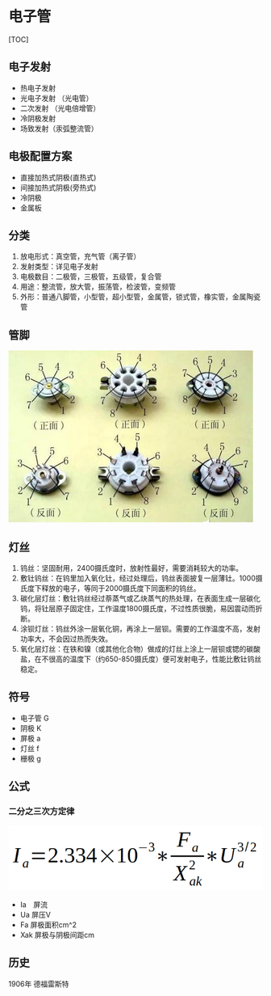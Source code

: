 # 电子管

[TOC]

## 电子发射
* 热电子发射
* 光电子发射  （光电管）
* 二次发射  （光电倍增管）
* 冷阴极发射  
* 场致发射（汞弧整流管）

## 电极配置方案
* 直接加热式阴极(直热式) 
* 间接加热式阴极(旁热式)
* 冷阴极
* 金属板

## 分类
1.  放电形式：真空管，充气管（离子管）  
2. 发射类型：详见电子发射
3. 电极数目：二极管，三极管，五级管，复合管
4. 用途：整流管，放大管，振荡管，检波管，变频管
5. 外形：普通八脚管，小型管，超小型管，金属管，锁式管，橡实管，金属陶瓷管

## 管脚

![](../../../Image/t/timg.jpeg )

## 灯丝
1. 钨丝：坚固耐用，2400摄氏度时，放射性最好，需要消耗较大的功率。
2. 敷钍钨丝：在钨里加入氧化钍，经过处理后，钨丝表面披复一层薄钍。1000摄氏度下释放的电子，等同于2000摄氏度下同面积的钨丝。
3. 碳化层灯丝：敷钍钨丝经过萘蒸气或乙炔蒸气的热处理，在表面生成一层碳化钨，将钍层原子固定住，工作温度1800摄氏度，不过性质很脆，易因震动而折断。
4. 涂钡灯丝：钨丝外涂一层氧化铜，再涂上一层钡。需要的工作温度不高，发射功率大，不会因过热而失效。
5. 氧化层灯丝：在铁和镍（或其他化合物）做成的灯丝上涂上一层钡或锶的碳酸盐，在不很高的温度下（约650-850摄氏度）便可发射电子，性能比敷钍钨丝稳定。

## 符号
* 电子管	G  
* 阴极	K  
* 屏极	a  
* 灯丝	f  
* 栅极	g

## 公式

### 二分之三次方定律

![](../../../Image/t/tube32.jpeg)

* Ia　屏流
* Ua	屏压V
* Fa	屏极面积cm^2
* Xak	屏极与阴极间距cm

## 历史

1906年 德福雷斯特
